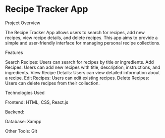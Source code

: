 # Recipe Tracker App

Project Overview

The Recipe Tracker App allows users to search for recipes, add new recipes, view recipe details, and delete recipes. This app aims to provide a simple and user-friendly interface for managing personal recipe collections.

Features

Search Recipes: Users can search for recipes by title or ingredients.
Add Recipes: Users can add new recipes with title, description, instructions, and ingredients.
View Recipe Details: Users can view detailed information about a recipe.
Edit Recipes: Users can edit existing recipes.
Delete Recipes: Users can delete recipes from their collection.

Technologies Used

Frontend: HTML, CSS, React.js

Backend:

Database: Xampp

Other Tools: Git
